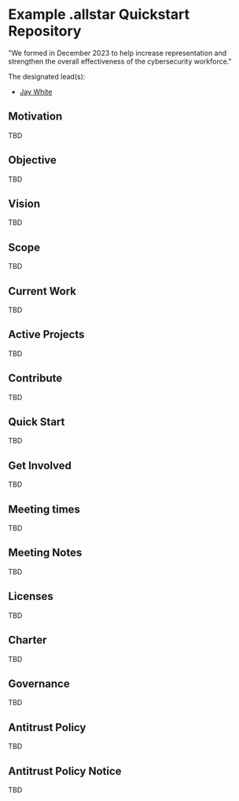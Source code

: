 # Example .allstar Quickstart Repository

"We formed in December 2023 to help increase representation and strengthen the overall effectiveness of the cybersecurity workforce."


 The designated lead(s):
- [Jay White](https://github.com/camaleon2016)



## Motivation

TBD

## Objective

TBD

## Vision

TBD

## Scope

TBD

## Current Work

TBD

## Active Projects

TBD

## Contribute

TBD

## Quick Start

TBD

## Get Involved

TBD

## Meeting times

TBD

## Meeting Notes

TBD

## Licenses

TBD

## Charter

TBD

## Governance

TBD

## Antitrust Policy

TBD

## Antitrust Policy Notice

TBD